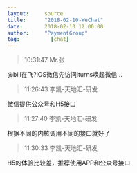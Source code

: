 ```yaml
---
layout:     source 
title:      "2018-02-10-WeChat"
date:       2018-02-10 12:00:00
author:     "PaymentGroup"
tag:		  [chat]
---
```

> 10:31:47  Mr.张  
   
@bill在飞?iOS微信先访问iturns唤起微信…  
   
> 11:26:43  李凯-天地汇-研发  
   
微信提供公众号和H5接口  
   
> 11:27:40  李凯-天地汇-研发  
   
根据不同的内核调用不同的接口就好了  
   
> 11:30:33  李凯-天地汇-研发  
   
H5的体验比较差，推荐使用APP和公众号接口  
   
